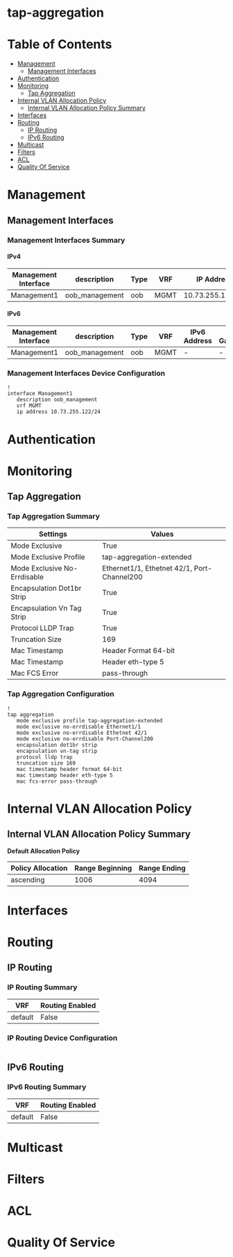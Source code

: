 # tap-aggregation
# Table of Contents

- [Management](#management)
  - [Management Interfaces](#management-interfaces)
- [Authentication](#authentication)
- [Monitoring](#monitoring)
  - [Tap Aggregation](#tap-aggregation)
- [Internal VLAN Allocation Policy](#internal-vlan-allocation-policy)
  - [Internal VLAN Allocation Policy Summary](#internal-vlan-allocation-policy-summary)
- [Interfaces](#interfaces)
- [Routing](#routing)
  - [IP Routing](#ip-routing)
  - [IPv6 Routing](#ipv6-routing)
- [Multicast](#multicast)
- [Filters](#filters)
- [ACL](#acl)
- [Quality Of Service](#quality-of-service)

# Management

## Management Interfaces

### Management Interfaces Summary

#### IPv4

| Management Interface | description | Type | VRF | IP Address | Gateway |
| -------------------- | ----------- | ---- | --- | ---------- | ------- |
| Management1 | oob_management | oob | MGMT | 10.73.255.122/24 | 10.73.255.2 |

#### IPv6

| Management Interface | description | Type | VRF | IPv6 Address | IPv6 Gateway |
| -------------------- | ----------- | ---- | --- | ------------ | ------------ |
| Management1 | oob_management | oob | MGMT | - | - |

### Management Interfaces Device Configuration

```eos
!
interface Management1
   description oob_management
   vrf MGMT
   ip address 10.73.255.122/24
```

# Authentication

# Monitoring

## Tap Aggregation

### Tap Aggregation Summary

| Settings | Values |
| -------- | ------ |
| Mode Exclusive | True |
| Mode Exclusive Profile | tap-aggregation-extended |
| Mode Exclusive No-Errdisable | Ethernet1/1, Ethetnet 42/1, Port-Channel200 |
| Encapsulation Dot1br Strip | True |
| Encapsulation Vn Tag Strip | True |
| Protocol LLDP Trap | True |
| Truncation Size | 169 |
| Mac Timestamp | Header Format 64-bit |
| Mac Timestamp | Header eth-type 5 |
| Mac FCS Error | pass-through |

### Tap Aggregation Configuration

```eos
!
tap aggregation
   mode exclusive profile tap-aggregation-extended
   mode exclusive no-errdisable Ethernet1/1
   mode exclusive no-errdisable Ethetnet 42/1
   mode exclusive no-errdisable Port-Channel200
   encapsulation dot1br strip
   encapsulation vn-tag strip
   protocol lldp trap
   truncation size 169
   mac timestamp header format 64-bit
   mac timestamp header eth-type 5
   mac fcs-error pass-through
```

# Internal VLAN Allocation Policy

## Internal VLAN Allocation Policy Summary

**Default Allocation Policy**

| Policy Allocation | Range Beginning | Range Ending |
| ------------------| --------------- | ------------ |
| ascending | 1006 | 4094 |

# Interfaces

# Routing

## IP Routing

### IP Routing Summary

| VRF | Routing Enabled |
| --- | --------------- |
| default | False |

### IP Routing Device Configuration

```eos
```
## IPv6 Routing

### IPv6 Routing Summary

| VRF | Routing Enabled |
| --- | --------------- |
| default | False |

# Multicast

# Filters

# ACL

# Quality Of Service
